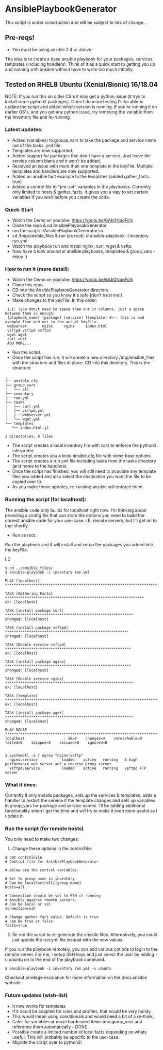 # AnsiblePlaybookGenerator
This script is under construction and will be subject to lots of change...

## Pre-reqs!
 * You must be using ansible 2.4 or above.

The idea is to create a base ansible playbook for your packages, services, templates (including handlers). Think of it as a quick start to getting you up and running with ansible without have to write too much intitally.

## Tested on RHEL8 Ubuntu (Xenial/Bionic) 16/18.04
NOTE: If you run this on older OS's it may get a python issue (it trys to install some python2 packages). Once I do more testing I'll be able to update the script and detect which version is running. If you're running it on earlier OS's, and you get any python issue, try removing the variable from the inventory file and re-running.

### Latest updates:
 * Added (variables) to groups_vars to take the package and service name out of the tasks .yml file.
 * Templates are now supported.
 * Added support for packages that don't have a service. Just leave the service column blank and it won't be added.
 * Resolved an issue with more than one template in the keyFile. Multiple templates and handlers are now supported.
 * Added an ansible fact example to the templates (added gather_facts: true)
 * Added a control file to "pre-set" variables in the playbooks. Currently only limited to hosts & gather_facts. It gives you a way to set certain variables if you wish before you create the code. 

### Quick-Start
 * Watch the Demo on youtube: https://youtu.be/6AbGNaoFcIk
 * Clone the repo & cd AnsiblePlaybookGenerator
 * run the script: ./AnsiblePlaybookGenerator.sh
 * cd /tmp/ansible_files & run (as root): # ansible-playbook -i inventory run.yml
 * Watch the playbook run and install nginx, curl, wget & vsftp.
 * Now have a look around at ansible playbooks, templates & group_vars - enjoy :)
 
### How to run it (more detail):
 * Watch the Demo on youtube: https://youtu.be/6AbGNaoFcIk
 * Clone this repo.
 * CD into the AnsiblePlaybookGenerator directory.
 * Check the script so you know it's safe [don't trust me!]
 * Make changes to the keyFile. In this order:
````
 I.E: (you don;t need to space them out in columns, just a space between them is enough)
 [playbook_name] [package] [service] [template] #<-- this is and example line and not in the actual keyFile.
 webserver       nginx     nginx     index.html
 vsftpd vsftpd vsftpd
 wget wget
 curl curl
 ADD MORE...
````
 * Run the script.
 * Once the script has run, it will create a new directory /tmp/ansible_files with the structure and files in place. CD into this directory. This is the structure:
 ````
.
├── ansible.cfg
├── group_vars
│   └── all
├── inventory
├── run.yml
├── tasks
│   ├── curl.yml
│   ├── vsftpd.yml
│   ├── webserver.yml
│   └── wget.yml
└── templates
    └── index.html.j2

3 directories, 9 files
````
 * The script creates a local inventory file with vars to enforce the python3 interpreter.
 * The script creates you a local ansible.cfg file with some base options.
 * The script creates a run.yml file including tasks from the tasks directory (and home to the handlers).
 * Once the script has finished, you will still need to populate any template files you added and also select the destination you want the file to be copied over to.
 * As you make those updates, re-running ansible will enforce them.
 
### Running the script (for localhost):
The ansible code only builds for localhost right now. I'm thinking about providing a config file that can store the options you need to build the correct ansible code for your use-case. I.E. remote servers, but I'll get on to that shortly.

 * Run as root.

Run the playbook and it will install and setup the packages you added into the keyFile.

I.E:
````
$ cd ../ansible_files/
$ ansible-playbook -i inventory run.yml

PLAY [localhost] **********************************************************************

TASK [Gathering Facts] ****************************************************************
ok: [localhost]

TASK [install package curl] ***********************************************************
changed: [localhost]

TASK [install package vsftpd] *********************************************************
changed: [localhost]

TASK [Enable service vsftpd] **********************************************************
ok: [localhost]

TASK [install package nginx] **********************************************************
changed: [localhost]

TASK [Enable service nginx] ***********************************************************
ok: [localhost]

TASK [template] ***********************************************************************
ok: [localhost]

TASK [install package wget] ***********************************************************
changed: [localhost]

PLAY RECAP ****************************************************************************
localhost                  : ok=8    changed=4    unreachable=0    failed=0    skipped=0    rescued=0    ignored=0


$ systemctl -a | egrep "nginx|vsftp"
  nginx.service           loaded    active   running   A high performance web server and a reverse proxy server
  vsftpd.service          loaded    active   running   vsftpd FTP server                                 

````

### What it does:
Currently it only installs packages, sets up the services & templates, adds a handler to restart the service if the template changes and sets up variables in group_vars for package and service names. I'll be adding additional functionality when I get the time and will try to make it even more useful as I update it.

### Run the script (for remote hosts)
You only need to make two changes:

1) Change these options in the controlFile:
````
$ cat controlFile
# Control file for AnsiblePlaybookGenerator

# Below are the control variables:

# Set to group name in inventory
# Can be localhost/all/[group_name]
hosts=all

# Connection should be set to SSH if running
# Ansible against remote servers.
# Can be local or ssh
connection=ssh

# Change gather fact value. Default is true
# can be true or false
facts=true
````

2) Re run the script to re-generate the ansible files. Alternatively, you could just update the run.yml file instead with the new values.


If you run the playbook remotely, you can add various options to login to the remote server. For me, I setup SSH keys and just select the user by adding -u ubuntu on to the end of the playbook command.

````
$ ansible-playbook -i inventory run.yml -u ubuntu
````

Checkout privilege escalation for more information on the docs.ansible website. 

### Future updates (wish-list)

 * It now works for templates
 * If it could be adapted for roles and profiles, that would be very handy.
  * This would mean using conditionals and would need a bit of a re-think.
 * Cater for variables or move hardcoded items into group_vars and reference them automatically - DONE
 * Possibly create a limited number of local facts depending on whats useful. This will probably be specific to the use-case.
 * Migrate the script over to python3!
